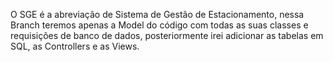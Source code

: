 O SGE é a abreviação de Sistema de Gestão de Estacionamento, nessa Branch teremos apenas a Model do código com todas as suas classes e requisições de banco de dados, posteriormente irei adicionar as tabelas em SQL, 
as Controllers e as Views.
